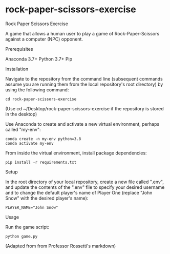 # rock-paper-scissors-exercise

Rock Paper Scissors Exercise

A game that allows a human user to play a game of Rock-Paper-Scissors against a computer (NPC) opponent.

Prerequisites

Anaconda 3.7+
Python 3.7+
Pip

Installation

Navigate to the repository from the command line (subsequent commands assume you are running them from the local repository's root directory) by using the following command:

    cd rock-paper-scissors-exercise

(Use cd ~/Desktop/rock-paper-scissors-exercise if the repository is stored in the desktop)

Use Anaconda to create and activate a new virtual environment, perhaps called "my-env":

    conda create -n my-env python=3.8
    conda activate my-env

From inside the virtual environment, install package dependencies:

    pip install -r requirements.txt

Setup

In the root directory of your local repository, create a new file called ".env", and update the contents of the ".env" file to specify your desired username and to change the default player's name of Player One (replace "John Snow" with the desired player's name):

    PLAYER_NAME="John Snow"

Usage

Run the game script:

    python game.py

(Adapted from from Professor Rossetti's markdown)